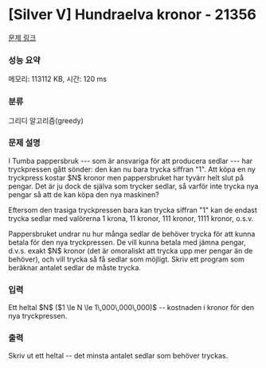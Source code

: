 # [Silver V] Hundraelva kronor - 21356 

[문제 링크](https://www.acmicpc.net/problem/21356) 

### 성능 요약

메모리: 113112 KB, 시간: 120 ms

### 분류

그리디 알고리즘(greedy)

### 문제 설명

<p>I Tumba pappersbruk --- som är ansvariga för att producera sedlar --- har tryckpressen gått sönder: den kan nu bara trycka siffran "1". Att köpa en ny tryckpress kostar $N$ kronor men pappersbruket har tyvärr helt slut på pengar. Det är ju dock de själva som trycker sedlar, så varför inte trycka nya pengar så att de kan köpa den nya maskinen?</p>

<p>Eftersom den trasiga tryckpressen bara kan trycka siffran "1" kan de endast trycka sedlar med valörerna 1 krona, 11 kronor, 111 kronor, 1111 kronor, o.s.v.</p>

<p>Pappersbruket undrar nu hur många sedlar de behöver trycka för att kunna betala för den nya tryckpressen. De vill kunna betala med jämna pengar, d.v.s. exakt $N$ kronor (det är omoraliskt att trycka upp mer pengar än de behöver), och vill trycka så få sedlar som möjligt. Skriv ett program som beräknar antalet sedlar de måste trycka.</p>

### 입력 

 <p>Ett heltal $N$ ($1 \le N \le 1\,000\,000\,000)$ -- kostnaden i kronor för den nya tryckpressen.</p>

### 출력 

 <p>Skriv ut ett heltal -- det minsta antalet sedlar som behöver tryckas.</p>

